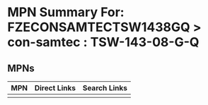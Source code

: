 



# MPN Summary For: FZECONSAMTECTSW1438GQ > con-samtec : TSW-143-08-G-Q

## MPNs
  

|MPN|Direct Links|Search Links|
| :--- | :--- | :--- |
||||
